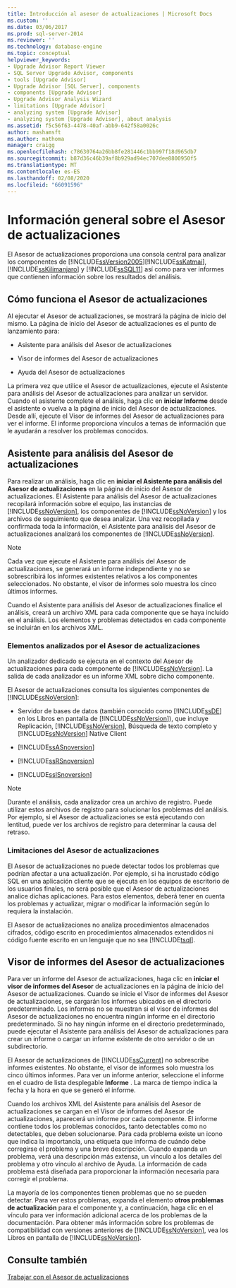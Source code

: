 ```yaml
---
title: Introducción al asesor de actualizaciones | Microsoft Docs
ms.custom: ''
ms.date: 03/06/2017
ms.prod: sql-server-2014
ms.reviewer: ''
ms.technology: database-engine
ms.topic: conceptual
helpviewer_keywords:
- Upgrade Advisor Report Viewer
- SQL Server Upgrade Advisor, components
- tools [Upgrade Advisor]
- Upgrade Advisor [SQL Server], components
- components [Upgrade Advisor]
- Upgrade Advisor Analysis Wizard
- limitations [Upgrade Advisor]
- analyzing system [Upgrade Advisor]
- analyzing system [Upgrade Advisor], about analysis
ms.assetid: f5c56f63-4478-40af-abb9-642f58a0026c
author: mashamsft
ms.author: mathoma
manager: craigg
ms.openlocfilehash: c78630764a26bb8fe281446c1bb997f18d965db7
ms.sourcegitcommit: b87d36c46b39af8b929ad94ec707dee8800950f5
ms.translationtype: MT
ms.contentlocale: es-ES
ms.lasthandoff: 02/08/2020
ms.locfileid: "66091596"
---
```

# <a name="upgrade-advisor-overview"></a>Información general sobre el Asesor de actualizaciones
  El Asesor de actualizaciones proporciona una consola central para analizar los componentes de [!INCLUDE[ssVersion2005](../../includes/ssversion2005-md.md)][!INCLUDE[ssKatmai](../../includes/sskatmai-md.md)], [!INCLUDE[ssKilimanjaro](../../includes/sskilimanjaro-md.md)] y [!INCLUDE[ssSQL11](../../includes/sssql11-md.md)] así como para ver informes que contienen información sobre los resultados del análisis.  
  
## <a name="how-upgrade-advisor-works"></a>Cómo funciona el Asesor de actualizaciones  
 Al ejecutar el Asesor de actualizaciones, se mostrará la página de inicio del mismo. La página de inicio del Asesor de actualizaciones es el punto de lanzamiento para:  
  
-   Asistente para análisis del Asesor de actualizaciones  
  
-   Visor de informes del Asesor de actualizaciones  
  
-   Ayuda del Asesor de actualizaciones  
  
 La primera vez que utilice el Asesor de actualizaciones, ejecute el Asistente para análisis del Asesor de actualizaciones para analizar un servidor. Cuando el asistente complete el análisis, haga clic en **iniciar Informe** desde el asistente o vuelva a la página de inicio del Asesor de actualizaciones. Desde allí, ejecute el Visor de informes del Asesor de actualizaciones para ver el informe. El informe proporciona vínculos a temas de información que le ayudarán a resolver los problemas conocidos.  
  
## <a name="upgrade-advisor-analysis-wizard"></a>Asistente para análisis del Asesor de actualizaciones  
 Para realizar un análisis, haga clic en **iniciar el Asistente para análisis del Asesor de actualizaciones** en la página de inicio del Asesor de actualizaciones. El Asistente para análisis del Asesor de actualizaciones recopilará información sobre el equipo, las instancias de [!INCLUDE[ssNoVersion](../../includes/ssnoversion-md.md)], los componentes de [!INCLUDE[ssNoVersion](../../includes/ssnoversion-md.md)] y los archivos de seguimiento que desea analizar. Una vez recopilada y confirmada toda la información, el Asistente para análisis del Asesor de actualizaciones analizará los componentes de [!INCLUDE[ssNoVersion](../../includes/ssnoversion-md.md)].  
  
> [!NOTE]  
>  Cada vez que ejecute el Asistente para análisis del Asesor de actualizaciones, se generará un informe independiente y no se sobrescribirá los informes existentes relativos a los componentes seleccionados. No obstante, el visor de informes solo muestra los cinco últimos informes.  
  
 Cuando el Asistente para análisis del Asesor de actualizaciones finalice el análisis, creará un archivo XML para cada componente que se haya incluido en el análisis. Los elementos y problemas detectados en cada componente se incluirán en los archivos XML.  
  
### <a name="what-upgrade-advisor-analyzes"></a>Elementos analizados por el Asesor de actualizaciones  
 Un analizador dedicado se ejecuta en el contexto del Asesor de actualizaciones para cada componente de [!INCLUDE[ssNoVersion](../../includes/ssnoversion-md.md)]. La salida de cada analizador es un informe XML sobre dicho componente.  
  
 El Asesor de actualizaciones consulta los siguientes componentes de [!INCLUDE[ssNoVersion](../../includes/ssnoversion-md.md)]:  
  
-   Servidor de bases de datos (también conocido como [!INCLUDE[ssDE](../../includes/ssde-md.md)] en los Libros en pantalla de [!INCLUDE[ssNoVersion](../../includes/ssnoversion-md.md)]), que incluye Replicación, [!INCLUDE[ssNoVersion](../../includes/ssnoversion-md.md)], Búsqueda de texto completo y [!INCLUDE[ssNoVersion](../../includes/ssnoversion-md.md)] Native Client  
  
-   [!INCLUDE[ssASnoversion](../../includes/ssasnoversion-md.md)]  
  
-   [!INCLUDE[ssRSnoversion](../../includes/ssrsnoversion-md.md)]  
  
-   [!INCLUDE[ssISnoversion](../../includes/ssisnoversion-md.md)]  
  
> [!NOTE]  
>  Durante el análisis, cada analizador crea un archivo de registro. Puede utilizar estos archivos de registro para solucionar los problemas del análisis. Por ejemplo, si el Asesor de actualizaciones se está ejecutando con lentitud, puede ver los archivos de registro para determinar la causa del retraso.  
  
### <a name="upgrade-advisor-limitations"></a>Limitaciones del Asesor de actualizaciones  
 El Asesor de actualizaciones no puede detectar todos los problemas que podrían afectar a una actualización. Por ejemplo, si ha incrustado código SQL en una aplicación cliente que se ejecuta en los equipos de escritorio de los usuarios finales, no será posible que el Asesor de actualizaciones analice dichas aplicaciones. Para estos elementos, deberá tener en cuenta los problemas y actualizar, migrar o modificar la información según lo requiera la instalación.  
  
 El Asesor de actualizaciones no analiza procedimientos almacenados cifrados, código escrito en procedimientos almacenados extendidos ni código fuente escrito en un lenguaje que no sea [!INCLUDE[tsql](../../includes/tsql-md.md)].  
  
## <a name="upgrade-advisor-report-viewer"></a>Visor de informes del Asesor de actualizaciones  
 Para ver un informe del Asesor de actualizaciones, haga clic en **iniciar el visor de informes del Asesor** de actualizaciones en la página de inicio del Asesor de actualizaciones. Cuando se inicie el Visor de informes del Asesor de actualizaciones, se cargarán los informes ubicados en el directorio predeterminado. Los informes no se muestran si el visor de informes del Asesor de actualizaciones no encuentra ningún informe en el directorio predeterminado. Si no hay ningún informe en el directorio predeterminado, puede ejecutar el Asistente para análisis del Asesor de actualizaciones para crear un informe o cargar un informe existente de otro servidor o de un subdirectorio.  
  
 El Asesor de actualizaciones de [!INCLUDE[ssCurrent](../../includes/sscurrent-md.md)] no sobrescribe informes existentes. No obstante, el visor de informes solo muestra los cinco últimos informes. Para ver un informe anterior, seleccione el informe en el cuadro de lista desplegable **Informe** . La marca de tiempo indica la fecha y la hora en que se generó el informe.  
  
 Cuando los archivos XML del Asistente para análisis del Asesor de actualizaciones se cargan en el Visor de informes del Asesor de actualizaciones, aparecerá un informe por cada componente. El informe contiene todos los problemas conocidos, tanto detectables como no detectables, que deben solucionarse. Para cada problema existe un icono que indica la importancia, una etiqueta que informa de cuándo debe corregirse el problema y una breve descripción. Cuando expanda un problema, verá una descripción más extensa, un vínculo a los detalles del problema y otro vínculo al archivo de Ayuda. La información de cada problema está diseñada para proporcionar la información necesaria para corregir el problema.  
  
 La mayoría de los componentes tienen problemas que no se pueden detectar. Para ver estos problemas, expanda el elemento **otros problemas de actualización** para el componente y, a continuación, haga clic en el vínculo para ver información adicional acerca de los problemas de la documentación. Para obtener más información sobre los problemas de compatibilidad con versiones anteriores de [!INCLUDE[ssNoVersion](../../includes/ssnoversion-md.md)], vea los Libros en pantalla de [!INCLUDE[ssNoVersion](../../includes/ssnoversion-md.md)].  
  
## <a name="see-also"></a>Consulte también  
 [Trabajar con el Asesor de actualizaciones](../../../2014/sql-server/install/working-with-upgrade-advisor.md)  
  
  
